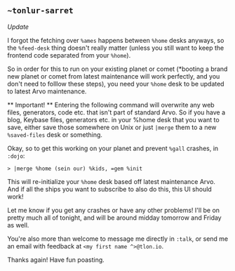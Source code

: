 ## `~tonlur-sarret`
*Update* 

I forgot the fetching over `%ames` happens between `%home` desks anyways, so the `%feed-desk` thing doesn't really matter (unless you still want to keep the frontend code separated from your `%home`). 

So in order for this to run on your existing planet or comet (*booting a brand new planet or comet from latest maintenance will work perfectly, and you don't need to folllow these steps), you need your `%home` desk to be updated to latest Arvo maintenance.

** Important! ** Entering the following command will overwrite any web files, generators, code etc. that isn't part of standard Arvo. So if you have a blog, Keybase files, generators etc. in your %home desk that you want to save, either save those somewhere on Unix or just `|merge` them to a new `%saved-files` desk or something.

Okay, so to get this working on your planet and prevent `%gall` crashes, in `:dojo`:
```
> |merge %home (sein our) %kids, =gem %init
```

This will re-initialize your `%home` desk based off latest maintenance Arvo. And if all the ships you want to subscribe to also do this, this UI should work!

Let me know if you get any crashes or have any other problems! I'll be on pretty much all of tonight, and will be around midday tomorrow and Friday as well.

You're also more than welcome to message me directly in `:talk`, or send me an email with feedback at `<my first name ^>@tlon.io`.

Thanks again! Have fun poasting.